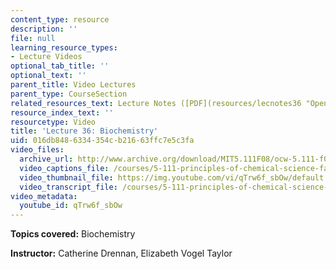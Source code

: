 ```yaml
---
content_type: resource
description: ''
file: null
learning_resource_types:
- Lecture Videos
optional_tab_title: ''
optional_text: ''
parent_title: Video Lectures
parent_type: CourseSection
related_resources_text: Lecture Notes ([PDF](resources/lecnotes36 "Open in a new window."))
resource_index_text: ''
resourcetype: Video
title: 'Lecture 36: Biochemistry'
uid: 016db848-6334-354c-b216-63ffc7e5c3fa
video_files:
  archive_url: http://www.archive.org/download/MIT5.111F08/ocw-5.111-f08-lec36_300k.mp4
  video_captions_file: /courses/5-111-principles-of-chemical-science-fall-2008/f9e3d45206c159a097defa35c4f96500_qTrw6f_sbOw.vtt
  video_thumbnail_file: https://img.youtube.com/vi/qTrw6f_sbOw/default.jpg
  video_transcript_file: /courses/5-111-principles-of-chemical-science-fall-2008/251e0071a5db70e1214b7395a6363de2_qTrw6f_sbOw.pdf
video_metadata:
  youtube_id: qTrw6f_sbOw
---
```


**Topics covered:** Biochemistry

**Instructor:** Catherine Drennan, Elizabeth Vogel Taylor